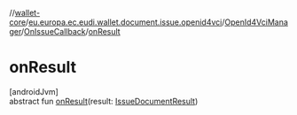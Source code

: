 //[wallet-core](../../../../index.md)/[eu.europa.ec.eudi.wallet.document.issue.openid4vci](../../index.md)/[OpenId4VciManager](../index.md)/[OnIssueCallback](index.md)/[onResult](on-result.md)

# onResult

[androidJvm]\
abstract fun [onResult](on-result.md)(result: [IssueDocumentResult](../../../eu.europa.ec.eudi.wallet.document.issue/-issue-document-result/index.md))

